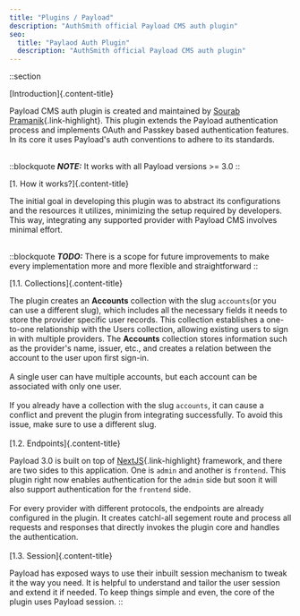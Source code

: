 ```yaml
---
title: "Plugins / Payload"
description: "AuthSmith official Payload CMS auth plugin"
seo:
  title: "Paylaod Auth Plugin"
  description: "AuthSmith official Payload CMS auth plugin"
---
```


::section

[Introduction]{.content-title}

Payload CMS auth plugin is created and maintained by [Sourab Pramanik](https://github.com/sourabpramanik){.link-highlight}. This plugin extends the Payload authentication process and implements OAuth and Passkey based authentication features. In its core it uses Payload's auth conventions to adhere to its standards.
<br/>
<br/>

::blockquote
**_NOTE:_** It works with all Payload versions >= 3.0
::
<br/>

[1. How it works?]{.content-title}

The initial goal in developing this plugin was to abstract its configurations and the resources it utilizes, minimizing the setup required by developers. This way, integrating any supported provider with Payload CMS involves minimal effort.
<br/>
<br/>

::blockquote
**_TODO:_** There is a scope for future improvements to make every implementation more and more flexible and straightforward
::
<br/>

[1.1. Collections]{.content-title}

The plugin creates an **Accounts** collection with the slug `accounts`(or you can use a different slug), which includes all the necessary fields it needs to store the provider specific user records. This collection establishes a one-to-one relationship with the Users collection, allowing existing users to sign in with multiple providers. The **Accounts** collection stores information such as the provider's name, issuer, etc., and creates a relation between the account to the user upon first sign-in.
<br/>
<br/>
A single user can have multiple accounts, but each account can be associated with only one user.
<br/>
<br/>
If you already have a collection with the slug `accounts`, it can cause a conflict and prevent the plugin from integrating successfully. To avoid this issue, make sure to use a different slug.
<br/>
<br/>
[1.2. Endpoints]{.content-title}

Payload 3.0 is built on top of [NextJS](https://nextjs.org/){.link-highlight} framework, and there are two sides to this application. One is `admin` and another is `frontend`. This plugin right now enables authentication for the `admin` side but soon it will also support authentication for the `frontend` side.
<br/>
<br/>
For every provider with different protocols, the endpoints are already configured in the plugin. It creates catchl-all segement route and process all requests and responses that directly invokes the plugin core and handles the authentication.
<br/>
<br/>
[1.3. Session]{.content-title}

Payload has exposed ways to use their inbuilt session mechanism to tweak it the way you need. It is helpful to understand and tailor the user session and extend it if needed. To keep things simple and even, the core of the plugin uses Payload session.
::

